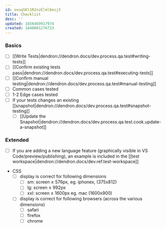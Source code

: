 ```yaml
---
id: oxuqSKl1R2nzElml6esj3
title: Checklist
desc: ''
updated: 1656469917974
created: 1640801276723
---
```


### Basics
- [ ] [[Write Tests|dendron://dendron.docs/dev.process.qa.test#writing-tests]] 
- [ ] [[Confirm existing tests pass|dendron://dendron.docs/dev.process.qa.test#executing-tests]]
- [ ] [[Confirm manual testing|dendron://dendron.docs/dev.process.qa.test#manual-testing]] 
- [ ] Common cases tested
- [ ] 1-2 Edge cases tested
- [ ] If your tests changes an existing [[snapshot|dendron://dendron.docs/dev.process.qa.test#snapshot-testing]]
  - [ ] [[Update the Snapshot|dendron://dendron.docs/dev.process.qa.test.cook.update-a-snapshot]]

### Extended
- [ ] If you are adding a new language feature (graphically visible in VS Code/preview/publishing), an example is included in the [[test workspace|dendron://dendron.docs/dev.ref.test-workspace]]

- CSS
    - [ ] display is correct for following dimensions
        - [ ] sm: screen ≥ 576px, eg. iphonex, (375x812)
        - [ ] lg: screen ≥ 992px
        - [ ] xxl: screen ≥ 1600px eg. mac (1600x900)
    - [ ] display is correct for following browsers (across the various dimensions)
        - [ ] safari
        - [ ] firefox
        - [ ] chrome

